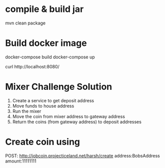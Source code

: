 compile & build jar
===================
mvn clean package

Build docker image
===================
docker-compose build
docker-compose up

curl http://localhost:8080/

Mixer Challenge Solution
=========================
1. Create a service to get deposit address
2. Move funds to house address
3. Run the mixer
4. Move the coin from mixer address to gateway address
4. Return the coins (from gateway address) to deposit addresses



Create coin using
=================
POST: http://jobcoin.projecticeland.net/harsh/create
address:BobsAddress
amount:11111111
